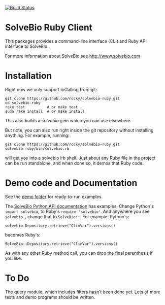 [![Build Status](https://travis-ci.org/rocky/solvebio-ruby.svg)](https://travis-ci.org/rocky/solvebio-ruby)

# SolveBio Ruby Client


This packages provides a command-line interface (CLI) and Ruby API interface to SolveBio.

For more information about SolveBio see http://www.solvebio.com

# Installation

Right now we only support installing from git:

    git clone https://github.com/rocky/solvebio-ruby.git
	cd solvebio-ruby
	rake test          # or make test
    sudo rake install  # or make install

This also builds a *solvebio* gem which you can use elsewhere.

But note, you can also run right inside the git repository without installing anything. For example, running:

    git clone https://github.com/rocky/solvebio-ruby.git
	solvebio-ruby/bin/solvebio.rb

will get you into a solvebio irb shell. Just about any Ruby file in the project can be run standalone, and when done so, it demos that Ruby code.

# Demo code and Documentation

See the [demo folder](https://github.com/rocky/solvebio-ruby/tree/master/demo) for ready-to-run examples.

The [SolveBio Python API documentation](https://www.solvebio.com/docs/api/?python) has examples. Change Python's `import solvebio`, to Ruby's `require 'solvebio'`.  And anywhere you see `solvebio.`, change that to `SolveBio::`. For example, Python's:

    solvebio.Depository.retrieve("ClinVar").versions()

becomes Ruby's:

    SolveBio::Depository.retrieve("ClinVar").versions()

As with any other Ruby method call, you can drop the final parenthesis if you like.

# To Do

The query module, which includes filters hasn't been done yet. Lots of more tests and demo programs should be written.
